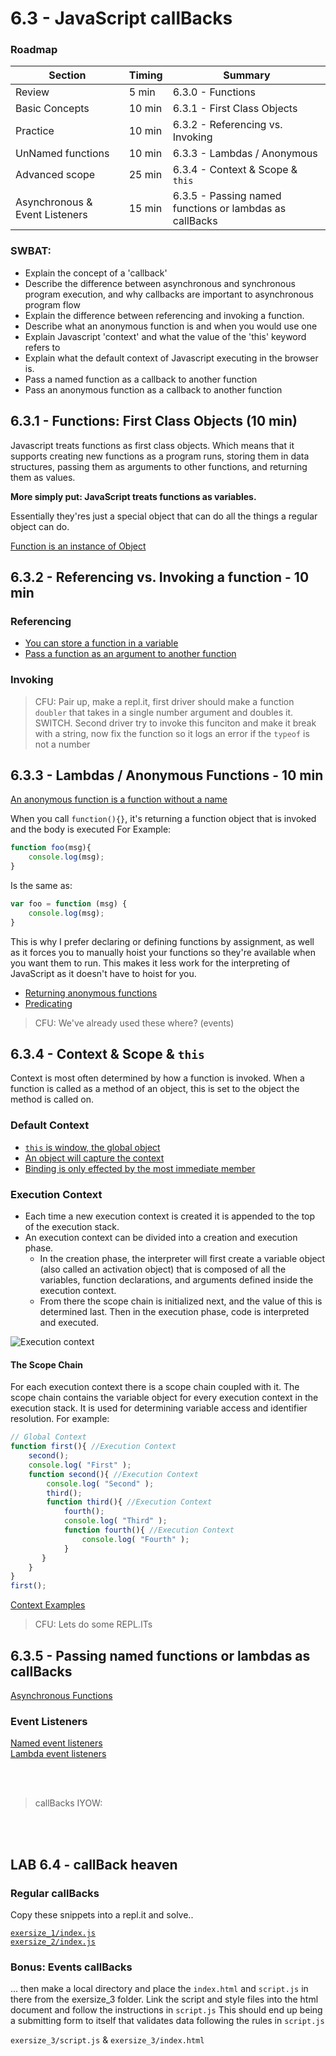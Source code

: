# 6.3 - JavaScript callBacks

### Roadmap
| **Section**          				| **Timing** |        **Summary**                  
|--------------------------------	|------- |---------------------
| Review 								| 5 min  | 6.3.0 - Functions
| Basic Concepts						| 10 min | 6.3.1 - First Class Objects
| Practice							| 10 min | 6.3.2 - Referencing vs. Invoking
| UnNamed functions					| 10 min | 6.3.3 - Lambdas / Anonymous 
| Advanced scope						| 25 min | 6.3.4 - Context & Scope & `this`
| Asynchronous & Event Listeners	| 15 min | 6.3.5 - Passing named functions or lambdas as callBacks


### SWBAT: 
- Explain the concept of a 'callback'
- Describe the difference between asynchronous and synchronous program execution, and why callbacks are important to asynchronous program flow
- Explain the difference between referencing and invoking a function.
- Describe what an anonymous function is and when you would use one
- Explain Javascript 'context' and what the value of the 'this' keyword refers to
- Explain what the default context of Javascript executing in the browser is.
- Pass a named function as a callback to another function
- Pass an anonymous function as a callback to another function



## 6.3.1 - Functions: First Class Objects (10 min)
Javascript treats functions as first class objects. Which means that it supports creating new functions as a program runs, storing them in data structures, passing them as arguments to other functions, and returning them as values.

**More simply put: JavaScript treats functions as variables.**

Essentially they'res just a special object that can do all the things a regular object can do.

[Function is an instance of Object](http://repl.it/BCGC)

## 6.3.2 - Referencing vs. Invoking a function - 10 min

### Referencing
- [You can store a function in a variable](http://repl.it/BCGJ)
- [Pass a function as an argument to another function](http://repl.it/BCGL/1)

### Invoking

> CFU: Pair up, make a repl.it, first driver should make a function `doubler` that takes in a single number argument and doubles it. SWITCH. Second driver try to invoke this funciton and make it break with a string, now fix the function so it logs an error if the `typeof` is not a number

## 6.3.3 - Lambdas / Anonymous Functions - 10 min

[An anonymous function is a function without a name](http://repl.it/BCGO)

When you call `function(){}`, it's returning a function object that is invoked and the body is executed
For Example:

```js
function foo(msg){
    console.log(msg);
}
```

Is the same as:

```js
var foo = function (msg) {
    console.log(msg);
}
```
This is why I prefer declaring or defining functions by assignment, as well as it forces you to manually hoist your functions so they're available when you want them to run. This makes it less work for the interpreting of JavaScript as it doesn't have to hoist for you.

- [Returning anonymous functions](http://repl.it/BCGk)
- [Predicating](http://repl.it/BCGp)

> CFU: We've already used these where? (events)

## 6.3.4 - Context & Scope & `this`
Context is most often determined by how a function is invoked. When a function is called as a method of an object, this is set to the object the method is called on.

### Default Context
- [`this` is window, the global object](http://repl.it/BCFr/1)
- [An object will capture the context](http://repl.it/BCFs/3)
- [Binding is only effected by the most immediate member](http://repl.it/BCFv/2)

### Execution Context
- Each time a new execution context is created it is appended to the top of the execution stack. 
- An execution context can be divided into a creation and execution phase.
	- In the creation phase, the interpreter will first create a variable object (also called an activation object) that is composed of all the variables, function declarations, and arguments defined inside the execution context.
	- From there the scope chain is initialized next, and the value of this is determined last. Then in the execution phase, code is interpreted and executed.



![Execution context](https://cdn.pbrd.co/images/2N0GvGWO.png)

#### The Scope Chain

For each execution context there is a scope chain coupled with it. The scope chain contains the variable object for every execution context in the execution stack. It is used for determining variable access and identifier resolution. For example:

```javascript
// Global Context
function first(){ //Execution Context
	second();
	console.log( "First" );
	function second(){ //Execution Context
		console.log( "Second" );
		third();
		function third(){ //Execution Context
			fourth();
			console.log( "Third" );
			function fourth(){ //Execution Context
	            console.log( "Fourth" );
	   		}
	   }
	}   
}
first();
```

[Context Examples](http://repl.it/BCGd/1)

> CFU: Lets do some REPL.ITs

## 6.3.5 - Passing named functions or lambdas as callBacks

[Asynchronous Functions](http://repl.it/BCGS)

### Event Listeners

[Named event listeners](http://codepen.io/relicmelex/pen/QbRgWX?editors=101)
<br />
[Lambda event listeners](http://codepen.io/relicmelex/pen/NqVgWm?editors=101)


<br /><br />

> callBacks IYOW:

<!--
- We can pass a function as an argument in another function and later execute that passed-in function and even return it to be executed later. 
-->

<br /><br />

## LAB 6.4 - callBack heaven

### Regular callBacks
Copy these snippets into a repl.it and solve..

[`exersize_1/index.js`]()
<br />
[`exersize_2/index.js`](http://repl.it/BCMS/2)



### Bonus: Events callBacks
... then make a local directory and place the `index.html` and `script.js` in there from the exersize_3 folder.
Link the script and style files into the html document and follow the instructions in `script.js`
This should end up being a submitting form to itself that validates data following the rules in `script.js`

`exersize_3/script.js` & `exersize_3/index.html`

